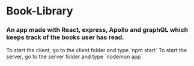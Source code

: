 # Book-Library
<h3>An app made with React, express, Apollo and graphQL which keeps track of the books user has read.</h3> 
To start the client, go to the client folder and type `npm start`
To start the server, go to the server folder and type `nodemon app`